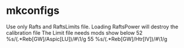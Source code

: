 # mkconfigs
Use only Rafts and RaftsLimits file.
Loading RaftsPower will destroy the calibration file
The Limit file needs mods show below
     52  %s/\(.*Reb[GW]\/Aspic[LU]\)/#\1/g
     55  %s/\(.*Reb[GW]\/Htr[IV]\)/#\1/g
